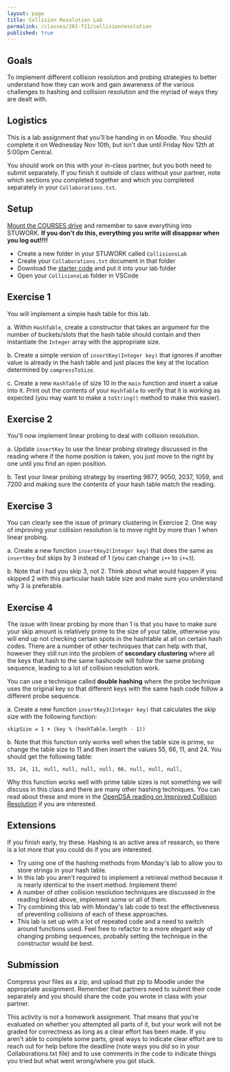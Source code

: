 ```yaml
---
layout: page
title: Collision Resolution Lab
permalink: /classes/201-f21/collisionresolution
published: true
---
```


## Goals
To implement different collision resolution and probing strategies to better understand how they can work and gain awareness of the various challenges to hashing and collision resolution and the myriad of ways they are dealt with.

## Logistics
This is a lab assignment that you'll be handing in on Moodle. You should complete it on Wednesday Nov 10th, but isn't due until Friday Nov 12th at 5:00pm Central.

You should work on this with your in-class partner, but you both need to submit separately. 
If you finish it outside of class without your partner, note which sections you completed together and which you completed separately in your `Collaborations.txt`.

## Setup
[Mount the COURSES drive](https://wiki.carleton.edu/pages/viewpage.action?spaceKey=carl&title=CS+111+and+201+workflow+in+CS+labs) and remember to save everything into STUWORK. **If you don't do this, everything you write will disappear when you log out!!!!**
* Create a new folder in your STUWORK called `CollisionsLab`
* Create your `Collaborations.txt` document in that folder
* Download the [starter code](HashTable.java) and put it into your lab folder
* Open your `CollisionsLab` folder in VSCode

## Exercise 1
You will implement a simple hash table for this lab.

a. Within `HashTable`, create a constructor that takes an argument for the number of buckets/slots that the hash table should contain and then instantiate the `Integer` array with the appropriate size.

b. Create a simple version of `insertKey(Integer key)` that ignores if another value is already in the hash table and just places the key at the location determined by `compressToSize`.

c. Create a new `HashTable` of size 10 in the `main` function and insert a value into it. Print out the contents of your `HashTable` to verify that it is working as expected (you may want to make a `toString()` method to make this easier).

## Exercise 2
You'll now implement linear probing to deal with collision resolution.

a. Update `insertKey` to use the linear probing strategy discussed in the reading where if the home position is taken, you just move to the right by one until you find an open position.

b. Test your linear probing strategy by inserting 9877, 9050, 2037, 1059, and 7200 and making sure the contents of your hash table match the reading.

## Exercise 3
You can clearly see the issue of primary clustering in Exercise 2. One way of improving your collision resolution is to move right by more than 1 when linear probing.

a. Create a new function `insertKey2(Integer key)` that does the same as `insertKey` but skips by 3 instead of 1 (you can change `i++` to `i+=3`).

b. Note that I had you skip 3, not 2. Think about what would happen if you skipped 2 with this particular hash table size and make sure you understand why 3 is preferable.

## Exercise 4
The issue with linear probing by more than 1 is that you have to make sure your skip amount is relatively prime to the size of your table, otherwise you will end up not checking certain spots in the hashtable at all on certain hash codes. There are a number of other techniques that can help with that, however they still run into the problem of **secondary clustering** where all the keys that hash to the same hashcode will follow the same probing sequence, leading to a lot of collision resolution work. 

You can use a technique called **double hashing** where the probe technique uses the original key so that different keys with the same hash code follow a different probe sequence.

a. Create a new function `insertKey3(Integer key)` that calculates the skip size with the following function:
```
skipSize = 1 + (key % (hashTable.length - 1))
```

b. Note that this function only works well when the table size is prime, so change the table size to 11 and then insert the values 55, 66, 11, and 24. You should get the following table:
```
55, 24, 11, null, null, null, null, 66, null, null, null, 
```

Why this function works well with prime table sizes is not something we will discuss in this class and there are many other hashing techniques. You can read about these and more in the [OpenDSA reading on Improved Collision Resolution](https://opendsa-server.cs.vt.edu/OpenDSA/Books/CS3/html/HashCImproved.html) if you are interested.

## Extensions
If you finish early, try these. 
Hashing is an active area of research, so there is a lot more that you could do if you are interested.

* Try using one of the hashing methods from Monday's lab to allow you to store strings in your hash table.
* In this lab you aren't required to implement a retrieval method because it is nearly identical to the insert method. Implement them!
* A number of other collision resolution techniques are discussed in the reading linked above, implement some or all of them.
* Try combining this lab with Monday's lab code to test the effectiveness of preventing collisions of each of these approaches.
* This lab is set up with a lot of repeated code and a need to switch around functions used. Feel free to refactor to a more elegant way of changing probing sequences, probably setting the technique in the constructor would be best.

## Submission
Compress your files as a zip, and upload that zip to Moodle under the appropriate assignment.
Remember that partners need to submit their code separately and you should share the code you wrote in class with your partner.

This activity is not a homework assignment. That means that you're evaluated on whether you attempted all parts of it, but your work will not be graded for correctness as long as a clear effort has been made. If you aren't able to complete some parts, great ways to indicate clear effort are to reach out for help before the deadline (note ways you did so in your Collaborations.txt file) and to use comments in the code to indicate things you tried but what went wrong/where you got stuck.


